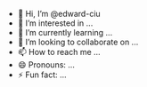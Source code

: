 - 👋 Hi, I’m @edward-ciu
- 👀 I’m interested in ...
- 🌱 I’m currently learning ...
- 💞️ I’m looking to collaborate on ...
- 📫 How to reach me ...
- 😄 Pronouns: ...
- ⚡ Fun fact: ...

<!---
edward-ciu/edward-ciu is a ✨ special ✨ repository because its `README.md` (this file) appears on your GitHub profile.
You can click the Preview link to take a look at your changes.
--->
